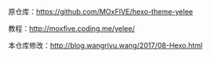 原仓库：https://github.com/MOxFIVE/hexo-theme-yelee

教程：http://moxfive.coding.me/yelee/

本仓库修改：http://blog.wangriyu.wang/2017/08-Hexo.html